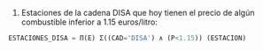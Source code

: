 1) Estaciones de la cadena DISA que hoy tienen el precio de algún combustible inferior a 1.15 euros/litro:
```sql
ESTACIONES_DISA = Π(E) Σ((CAD='DISA') ∧ (P<1.15)) (ESTACION)
```
